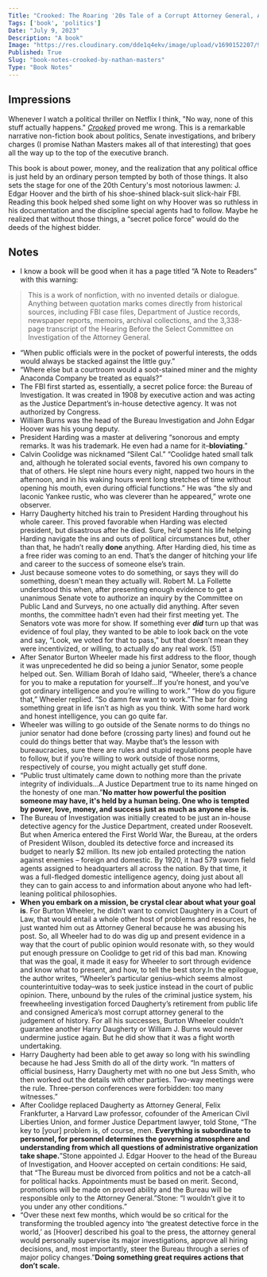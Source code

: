 ```yaml
---
Title: "Crooked: The Roaring '20s Tale of a Corrupt Attorney General, A Crusading Senator, And the Birth of the American Political Scandal"
Tags: ['book', 'politics']
Date: "July 9, 2023"
Description: "A book"
Image: "https://res.cloudinary.com/dde1q4ekv/image/upload/v1690152207/9780306826139_oy2vdd.jpg"
Published: True
Slug: "book-notes-crooked-by-nathan-masters"
Type: "Book Notes"
---
```


## **Impressions**

<InlineImage src={https://res.cloudinary.com/dde1q4ekv/image/upload/v1690152207/9780306826139_oy2vdd.jpg} />

Whenever I watch a political thriller on Netflix I think, "No way, none of this stuff actually happens." *[Crooked](https://bookshop.org/p/books/crooked-the-roaring-20s-tale-of-a-corrupt-attorney-general-a-crusading-senator-and-the-birth-of-the-american-political-scan-nathan-masters/18618188?ean=9780306826139)* proved me wrong. This is a remarkable narrative non-fiction book about politics, Senate investigations, and bribery charges (I promise Nathan Masters makes all of that interesting) that goes all the way up to the top of the executive branch.

This book is about power, money, and the realization that any political office is just held by an ordinary person tempted by both of those things. It also sets the stage for one of the 20th Century's most notorious lawmen: J. Edgar Hoover and the birth of his shoe-shined black-suit slick-hair FBI. Reading this book helped shed some light on why Hoover was so ruthless in his documentation and the discipline special agents had to follow. Maybe he realized that without those things, a “secret police force” would do the deeds of the highest bidder.

## **Notes**

- I know a book will be good when it has a page titled “A Note to Readers” with this warning:

> This is a work of nonfiction, with no invented details or dialogue. Anything between quotation marks comes directly from historical sources, including FBI case files, Department of Justice records, newspaper reports, memoirs, archival collections, and the 3,338-page transcript of the Hearing Before the Select Committee on Investigation of the Attorney General.
> 
- “When public officials were in the pocket of powerful interests, the odds would always be stacked against the little guy.”
- “Where else but a courtroom would a soot-stained miner and the mighty Anaconda Company be treated as equals?”
- The FBI first started as, essentially, a secret police force: the Bureau of Investigation. It was created in 1908 by executive action and was acting as the Justice Department’s in-house detective agency. It was not authorized by Congress.
- William Burns was the head of the Bureau Investigation and John Edgar Hoover was his young deputy.
- President Harding was a master at delivering “sonorous and empty remarks. It was his trademark. He even had a name for it–**bloviating**.”
- Calvin Coolidge was nicknamed “Silent Cal.” “Coolidge hated small talk and, although he tolerated social events, favored his own company to that of others. He slept nine hours every night, napped two hours in the afternoon, and in his waking hours went long stretches of time without opening his mouth, even during official functions.” He was “the sly and laconic Yankee rustic, who was cleverer than he appeared,” wrote one observer.
- Harry Daugherty hitched his train to President Harding throughout his whole career. This proved favorable when Harding was elected president, but disastrous after he died. Sure, he’d spent his life helping Harding navigate the ins and outs of political circumstances but, other than that, he hadn’t really **done** anything. After Harding died, his time as a free rider was coming to an end. That’s the danger of hitching your life and career to the success of someone else’s train.
- Just because someone votes to do something, or says they will do something, doesn’t mean they actually will. Robert M. La Follette understood this when, after presenting enough evidence to get a unanimous Senate vote to authorize an inquiry by the Committee on Public Land and Surveys, no one actually did anything. After seven months, the committee hadn’t even had their first meeting yet. The Senators vote was more for show. If something ever ***did*** turn up that was evidence of foul play, they wanted to be able to look back on the vote and say, “Look, we voted for that to pass,” but that doesn’t mean they were incentivized, or willing, to actually do any real work. (51)
- After Senator Burton Wheeler made his first address to the floor, though it was unprecedented he did so being a junior Senator, some people helped out. Sen. William Borah of Idaho said, “Wheeler, there’s a chance for you to make a reputation for yourself…If you’re honest, and you’ve got ordinary intelligence and you’re willing to work.” “How do you figure that,” Wheeler replied. “So damn few want to work.”The bar for doing something great in life isn’t as high as you think. With some hard work and honest intelligence, you can go quite far.
- Wheeler was willing to go outside of the Senate norms to do things no junior senator had done before (crossing party lines) and found out he could do things better that way. Maybe that’s the lesson with bureaucracies, sure there are rules and stupid regulations people have to follow, but if you’re willing to work outside of those norms, respectively of course, you might actually get stuff done.
- “Public trust ultimately came down to nothing more than the private integrity of individuals…A Justice Department true to its name hinged on the honesty of one man.”**No matter how powerful the position someone may have, it's held by a human being. One who is tempted by power, love, money, and success just as much as anyone else is.**
- The Bureau of Investigation was initially created to be just an in-house detective agency for the Justice Department, created under Roosevelt. But when America entered the First World War, the Bureau, at the orders of President Wilson, doubled its detective force and increased its budget to nearly $2 million. Its new job entailed protecting the nation against enemies – foreign and domestic. By 1920, it had 579 sworn field agents assigned to headquarters all across the nation. By that time, it was a full-fledged domestic intelligence agency, doing just about all they can to gain access to and information about anyone who had left-leaning political philosophies.
- **When you embark on a mission, be crystal clear about what your goal is**. For Burton Wheeler, he didn’t want to convict Daughtery in a Court of Law, that would entail a whole other host of problems and resources, he just wanted him out as Attorney General because he was abusing his post. So, all Wheeler had to do was dig up and present evidence in a way that the court of public opinion would resonate with, so they would put enough pressure on Coolidge to get rid of this bad man. Knowing that was the goal, it made it easy for Wheeler to sort through evidence and know what to present, and how, to tell the best story.In the epilogue, the author writes, “Wheeler’s particular genius–which seems almost counterintuitive today–was to seek justice instead in the court of public opinion. There, unbound by the rules of the criminal justice system, his freewheeling investigation forced Daugherty’s retirement from public life and consigned America’s most corrupt attorney general to the judgement of history. For all his successes, Burton Wheeler couldn’t guarantee another Harry Daugherty or William J. Burns would never undermine justice again. But he did show that it was a fight worth undertaking.
- Harry Daugherty had been able to get away so long with his swindling because he had Jess Smith do all of the dirty work. “In matters of official business, Harry Daugherty met with no one but Jess Smith, who then worked out the details with other parties. Two-way meetings were the rule. Three-person conferences were forbidden: too many witnesses.”
- After Coolidge replaced Daugherty as Attorney General, Felix Frankfurter, a Harvard Law professor, cofounder of the American Civil Liberties Union, and former Justice Department lawyer, told Stone, “The key to [your] problem is, of course, men. **Everything is subordinate to personnel, for personnel determines the governing atmosphere and understanding from which all questions of administrative organization take shape.**”Stone appointed J. Edgar Hoover to the head of the Bureau of Investigation, and Hoover accepted on certain conditions: He said, that “The Bureau must be divorced from politics and not be a catch-all for political hacks. Appointments must be based on merit. Second, promotions will be made on proved ability and the Bureau will be responsible only to the Attorney General.”Stone: “I wouldn’t give it to you under any other conditions.”
- “Over these next few months, which would be so critical for the transforming the troubled agency into ‘the greatest detective force in the world,’ as [Hoover] described his goal to the press, the attorney general would personally supervise its major investigations, approve all hiring decisions, and, most importantly, steer the Bureau through a series of major policy changes.”**Doing something great requires actions that don’t scale.**